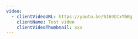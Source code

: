 ```yaml
---
video:
  - clientVideoURL: https://youtu.be/5I69DCxYbBg
    clientName: Test video
    clientVideoThumbnail: xxx
---
```

